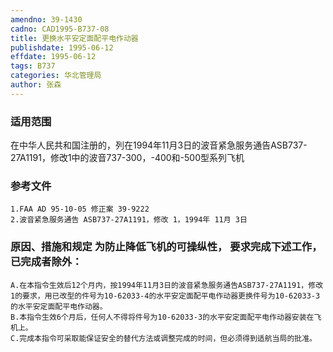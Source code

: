 ```yaml
---
amendno: 39-1430
cadno: CAD1995-B737-08
title: 更换水平安定面配平电作动器
publishdate: 1995-06-12
effdate: 1995-06-12
tags: B737
categories: 华北管理局
author: 张森
---
```


### 适用范围 
在中华人民共和国注册的，列在1994年11月3日的波音紧急服务通告ASB737-27A1191，修改1中的波音737-300，-400和-500型系列飞机

<!--more-->
### 参考文件
    1.FAA AD 95-10-05 修正案 39-9222 
    2.波音紧急服务通告 ASB737-27A1191，修改 1，1994年 11月 3日

### 原因、措施和规定 为防止降低飞机的可操纵性， 要求完成下述工作，已完成者除外：
    A.在本指令生效后12个月内，按1994年11月3日的波音紧急服务通告ASB737-27A1191，修改1的要求，用已改型的件号为10-62033-4的水平安定面配平电作动器更换件号为10-62033-3的水平安定面配平电作动器。 
    B.本指令生效6个月后，任何人不得将件号为10-62033-3的水平安定面配平电作动器安装在飞机上。 
    C.完成本指令可采取能保证安全的替代方法或调整完成的时间，但必须得到适航当局的批准。

  
